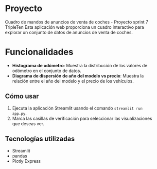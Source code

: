 # Proyecto
Cuadro de mandos de anuncios de venta de coches - Proyecto sprint 7 TripleTen 
Esta aplicación web proporciona un cuadro interactivo para explorar un conjunto de datos de anuncios de venta de coches.

# Funcionalidades

* **Histograma de odómetro**: Muestra la distribución de los valores de odómetro en el conjunto de datos.
* **Diagrama de dispersión de año del modelo vs precio**: Muestra la relación entre el año del modelo y el precio de los vehículos.

## Cómo usar

1.  Ejecuta la aplicación Streamlit usando el comando `streamlit run app.py`.
2.  Marca las casillas de verificación para seleccionar las visualizaciones que deseas ver.

## Tecnologías utilizadas

* Streamlit
* pandas
* Plotly Express